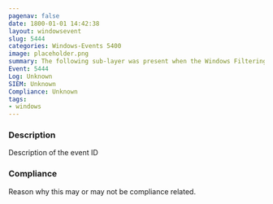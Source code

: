 ```yaml
---
pagenav: false
date: 1800-01-01 14:42:38
layout: windowsevent
slug: 5444
categories: Windows-Events 5400
image: placeholder.png
summary: The following sub-layer was present when the Windows Filtering Platform Base Filtering Engine started
Event: 5444
Log: Unknown
SIEM: Unknown
Compliance: Unknown
tags:
- windows
---
```


### Description

Description of the event ID

### Compliance

Reason why this may or may not be compliance related.
